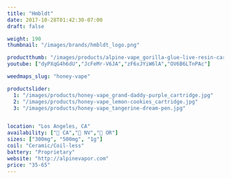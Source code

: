 ```yaml
---
title: "Hmbldt"
date: 2017-10-28T01:42:30-07:00
draft: false

weight: 190
thumbnail: "/images/brands/hmbldt_logo.png"

productthumb: "/images/products/alpine-vape_gorilla-glue-live-resin-cartridge.jpg"
youtube: ["dyPXqG4h6dU","JcFeMr-V6JA","zF6xJYiW6lA","OV6B6LTnPAc"]

weedmaps_slug: "honey-vape"

productslider:
  1: "/images/products/honey-vape_grand-daddy-purple_cartridge.jpg"
  2: "/images/products/honey-vape_lemon-cookies_cartridge.jpg"
  3: "/images/products/honey-vape_tangerine-dream-pen.jpg"


location: "Los Angeles, CA"
availability: ["🌴 CA","🎰 NV","🌲 OR"]
sizes: ["300mg", "500mg", "1g"]
coil: "Ceramic/Coil-less"
battery: "Proprietary"
website: "http://alpinevapor.com"
price: "35-65"
---
```

